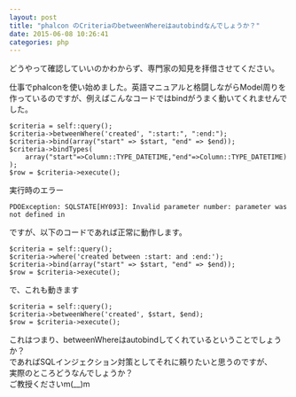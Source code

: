 ```yaml
---
layout: post
title: "phalcon のCriteriaのbetweenWhereはautobindなんでしょうか？"
date: 2015-06-08 10:26:41
categories: php
---
```

<p>どうやって確認していいのかわからず、専門家の知見を拝借させてください。</p>

<p>仕事でphalconを使い始めました。英語マニュアルと格闘しながらModel周りを作っているのですが、例えばこんなコードではbindがうまく動いてくれませんでした。</p>

<pre><code>$criteria = self::query();
$criteria-&gt;betweenWhere('created', ":start:", ":end:");
$criteria-&gt;bind(array("start" =&gt; $start, "end" =&gt; $end));
$criteria-&gt;bindTypes(
    array("start"=&gt;Column::TYPE_DATETIME,"end"=&gt;Column::TYPE_DATETIME)
);
$row = $criteria-&gt;execute();
</code></pre>

<p>実行時のエラー</p>

<pre><code>PDOException: SQLSTATE[HY093]: Invalid parameter number: parameter was not defined in
</code></pre>

<p>ですが、以下のコードであれば正常に動作します。</p>

<pre><code>$criteria = self::query();
$criteria-&gt;where('created between :start: and :end:');
$criteria-&gt;bind(array("start" =&gt; $start, "end" =&gt; $end));
$row = $criteria-&gt;execute();
</code></pre>

<p>で、これも動きます</p>

<pre><code>$criteria = self::query();
$criteria-&gt;betweenWhere('created', $start, $end);
$row = $criteria-&gt;execute();
</code></pre>

<p>これはつまり、betweenWhereはautobindしてくれているということでしょうか？<br>
であればSQLインジェクション対策としてそれに頼りたいと思うのですが、<br>
実際のところどうなんでしょうか？<br>
ご教授くださいm(__)m</p>
